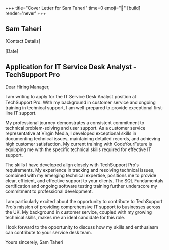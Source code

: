 +++
title="Cover Letter for Sam Taheri" 
time=0 
emoji="📝" 
[build]
render='never'
+++

## Sam Taheri

[Contact Details]

[Date]

## Application for IT Service Desk Analyst - TechSupport Pro

Dear Hiring Manager,

I am writing to apply for the IT Service Desk Analyst position at TechSupport Pro. With my background in customer service and ongoing training in technical support, I am well-prepared to provide exceptional first-line IT support.

My professional journey demonstrates a consistent commitment to technical problem-solving and user support. As a customer service representative at Virgin Media, I developed exceptional skills in documenting technical issues, maintaining detailed records, and achieving high customer satisfaction. My current training with CodeYourFuture is equipping me with the specific technical skills required for effective IT support.

The skills I have developed align closely with TechSupport Pro's requirements. My experience in tracking and resolving technical issues, combined with my emerging technical expertise, positions me to provide clear, efficient, and effective support to your clients. The SQL Fundamentals certification and ongoing software testing training further underscore my commitment to professional development.

I am particularly excited about the opportunity to contribute to TechSupport Pro's mission of providing comprehensive IT support to businesses across the UK. My background in customer service, coupled with my growing technical skills, makes me an ideal candidate for this role.

I look forward to the opportunity to discuss how my skills and enthusiasm can contribute to your service desk team.

Yours sincerely,
Sam Taheri
